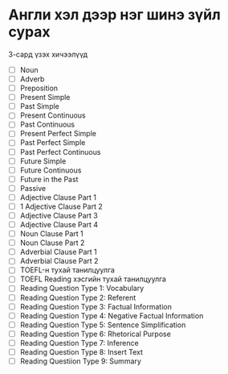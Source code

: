 # Англи хэл дээр нэг шинэ зүйл сурах

3-сард үзэх хичээлүүд

- [ ] Noun
- [ ] Adverb
- [ ] Preposition
- [ ] Present Simple
- [ ] Past Simple
- [ ] Present Continuous
- [ ] Past Continuous
- [ ] Present Perfect Simple
- [ ] Past Perfect Simple
- [ ] Past Perfect Continuous
- [ ] Future Simple
- [ ] Future Continuous
- [ ] Future in the Past
- [ ] Passive
- [ ] Adjective Clause Part 1
- [ ] 1 Adjective Clause Part 2
- [ ] Adjective Clause Part 3
- [ ] Adjective Clause Part 4
- [ ] Noun Clause Part 1
- [ ] Noun Clause Part 2
- [ ] Adverbial Clause Part 1
- [ ] Adverbial Clause Part 2
- [ ] TOEFL-н тухай танилцуулга
- [ ] TOEFL Reading хэсгийн тухай танилцуулга
- [ ] Reading Question Type 1: Vocabulary
- [ ] Reading Question Type 2: Referent
- [ ] Reading Question Type 3: Factual Information
- [ ] Reading Question Type 4: Negative Factual Information
- [ ] Reading Question Type 5: Sentence Simplification
- [ ] Reading Question Type 6: Rhetorical Purpose
- [ ] Reading Question Type 7: Inference
- [ ] Reading Question Type 8: Insert Text
- [ ] Reading Questiion Type 9: Summary
